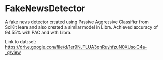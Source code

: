 # FakeNewsDetector
A fake news detector created using Passive Aggressive Classifier from SciKit learn and also created a similar model in Libra. Achieved accuracy of 94.55% with PAC and with Libra.

Link to dataset: https://drive.google.com/file/d/1er9NJTLUA3qnRuyhfzuN0XUsoIC4a-_q/view

